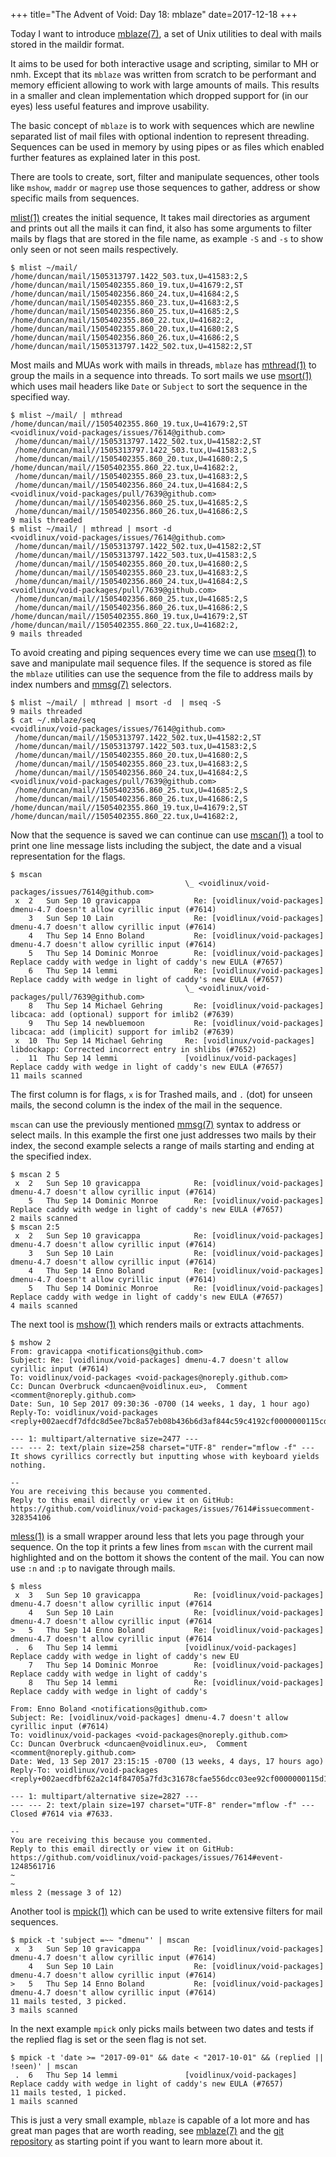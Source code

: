 +++
title="The Advent of Void: Day 18: mblaze"
date=2017-12-18
+++

Today I want to introduce [mblaze(7)](https://man.voidlinux.eu/mblaze.7), a set of Unix utilities to deal with mails stored in the maildir format.

It aims to be used for both interactive usage and scripting, similar to MH or nmh.
Except that its `mblaze` was written from scratch to be performant and memory efficient allowing to work with large amounts of mails.
This results in a smaller and clean implementation which dropped support for (in our eyes) less useful features and improve usability.

The basic concept of `mblaze` is to work with sequences which are newline separated list of mail files with optional indention to represent threading.
Sequences can be used in memory by using pipes or as files which enabled further features as explained later in this post.

There are tools to create, sort, filter and manipulate sequences, other tools like `mshow`, `maddr` or `magrep` use those sequences to gather, address or show specific mails from sequences.

[mlist(1)](https://man.voidlinux.eu/mlist.1) creates the initial sequence, It takes mail directories as argument and prints out all the mails it can find, it also has some arguments to filter mails by flags that are stored in the file name, as example `-S` and `-s` to show only seen or not seen mails respectively.

```
$ mlist ~/mail/
/home/duncan/mail/1505313797.1422_503.tux,U=41583:2,S
/home/duncan/mail/1505402355.860_19.tux,U=41679:2,ST
/home/duncan/mail/1505402356.860_24.tux,U=41684:2,S
/home/duncan/mail/1505402355.860_23.tux,U=41683:2,S
/home/duncan/mail/1505402356.860_25.tux,U=41685:2,S
/home/duncan/mail/1505402355.860_22.tux,U=41682:2,
/home/duncan/mail/1505402355.860_20.tux,U=41680:2,S
/home/duncan/mail/1505402356.860_26.tux,U=41686:2,S
/home/duncan/mail/1505313797.1422_502.tux,U=41582:2,ST
```

Most mails and MUAs work with mails in threads, `mblaze` has [mthread(1)](https://man.voidlinux.eu/mthread.1) to group the mails in a sequence into threads.
To sort mails we use [msort(1)](https://man.voidlinux.eu/msort.1) which uses mail headers like `Date` or `Subject` to sort the sequence in the specified way.

```
$ mlist ~/mail/ | mthread
/home/duncan/mail//1505402355.860_19.tux,U=41679:2,ST
<voidlinux/void-packages/issues/7614@github.com>
 /home/duncan/mail//1505313797.1422_502.tux,U=41582:2,ST
 /home/duncan/mail//1505313797.1422_503.tux,U=41583:2,S
 /home/duncan/mail//1505402355.860_20.tux,U=41680:2,S
/home/duncan/mail//1505402355.860_22.tux,U=41682:2,
 /home/duncan/mail//1505402355.860_23.tux,U=41683:2,S
 /home/duncan/mail//1505402356.860_24.tux,U=41684:2,S
<voidlinux/void-packages/pull/7639@github.com>
 /home/duncan/mail//1505402356.860_25.tux,U=41685:2,S
 /home/duncan/mail//1505402356.860_26.tux,U=41686:2,S
9 mails threaded
$ mlist ~/mail/ | mthread | msort -d
<voidlinux/void-packages/issues/7614@github.com>
 /home/duncan/mail//1505313797.1422_502.tux,U=41582:2,ST
 /home/duncan/mail//1505313797.1422_503.tux,U=41583:2,S
 /home/duncan/mail//1505402355.860_20.tux,U=41680:2,S
 /home/duncan/mail//1505402355.860_23.tux,U=41683:2,S
 /home/duncan/mail//1505402356.860_24.tux,U=41684:2,S
<voidlinux/void-packages/pull/7639@github.com>
 /home/duncan/mail//1505402356.860_25.tux,U=41685:2,S
 /home/duncan/mail//1505402356.860_26.tux,U=41686:2,S
/home/duncan/mail//1505402355.860_19.tux,U=41679:2,ST
/home/duncan/mail//1505402355.860_22.tux,U=41682:2,
9 mails threaded
```

To avoid creating and piping sequences every time we can use [mseq(1)](https://man.voidlinux.eu/mseq.1) to save and manipulate mail sequence files.
If the sequence is stored as file the `mblaze` utilities can use the sequence from the file to address mails by index numbers and [mmsg(7)](https://man.voidlinux.eu/mmsg.7) selectors.

```
$ mlist ~/mail/ | mthread | msort -d  | mseq -S
9 mails threaded
$ cat ~/.mblaze/seq
<voidlinux/void-packages/issues/7614@github.com>
 /home/duncan/mail//1505313797.1422_502.tux,U=41582:2,ST
 /home/duncan/mail//1505313797.1422_503.tux,U=41583:2,S
 /home/duncan/mail//1505402355.860_20.tux,U=41680:2,S
 /home/duncan/mail//1505402355.860_23.tux,U=41683:2,S
 /home/duncan/mail//1505402356.860_24.tux,U=41684:2,S
<voidlinux/void-packages/pull/7639@github.com>
 /home/duncan/mail//1505402356.860_25.tux,U=41685:2,S
 /home/duncan/mail//1505402356.860_26.tux,U=41686:2,S
/home/duncan/mail//1505402355.860_19.tux,U=41679:2,ST
/home/duncan/mail//1505402355.860_22.tux,U=41682:2,
```

Now that the sequence is saved we can continue can use [mscan(1)](https://man.voidlinux.eu/mscan.1) a tool to print one line message lists including the subject, the date and a visual representation for the flags.

```
$ mscan
                                       \_ <voidlinux/void-packages/issues/7614@github.com>
 x  2   Sun Sep 10 gravicappa            Re: [voidlinux/void-packages] dmenu-4.7 doesn't allow cyrillic input (#7614)
    3   Sun Sep 10 Lain                  Re: [voidlinux/void-packages] dmenu-4.7 doesn't allow cyrillic input (#7614)
    4   Thu Sep 14 Enno Boland           Re: [voidlinux/void-packages] dmenu-4.7 doesn't allow cyrillic input (#7614)
    5   Thu Sep 14 Dominic Monroe        Re: [voidlinux/void-packages] Replace caddy with wedge in light of caddy's new EULA (#7657)
    6   Thu Sep 14 lemmi                 Re: [voidlinux/void-packages] Replace caddy with wedge in light of caddy's new EULA (#7657)
                                       \_ <voidlinux/void-packages/pull/7639@github.com>
    8   Thu Sep 14 Michael Gehring       Re: [voidlinux/void-packages] libcaca: add (optional) support for imlib2 (#7639)
    9   Thu Sep 14 newbluemoon           Re: [voidlinux/void-packages] libcaca: add (implicit) support for imlib2 (#7639)
 x  10  Thu Sep 14 Michael Gehring     Re: [voidlinux/void-packages] libdockapp: Corrected incorrect entry in shlibs (#7652)
 .  11  Thu Sep 14 lemmi               [voidlinux/void-packages] Replace caddy with wedge in light of caddy's new EULA (#7657)
11 mails scanned
```

The first column is for flags, `x` is for Trashed mails, and `.` (dot) for unseen mails, the second column is the index of the mail in the sequence.

`mscan` can use the previously mentioned [mmsg(7)](https://man.voidlinux.eu/mmsg.7) syntax to address or select mails.
In this example the first one just addresses two mails by their index, the second example selects a range of mails starting and ending at the specified index.

```
$ mscan 2 5
 x  2   Sun Sep 10 gravicappa            Re: [voidlinux/void-packages] dmenu-4.7 doesn't allow cyrillic input (#7614)
    5   Thu Sep 14 Dominic Monroe        Re: [voidlinux/void-packages] Replace caddy with wedge in light of caddy's new EULA (#7657)
2 mails scanned
$ mscan 2:5
 x  2   Sun Sep 10 gravicappa            Re: [voidlinux/void-packages] dmenu-4.7 doesn't allow cyrillic input (#7614)
    3   Sun Sep 10 Lain                  Re: [voidlinux/void-packages] dmenu-4.7 doesn't allow cyrillic input (#7614)
    4   Thu Sep 14 Enno Boland           Re: [voidlinux/void-packages] dmenu-4.7 doesn't allow cyrillic input (#7614)
    5   Thu Sep 14 Dominic Monroe        Re: [voidlinux/void-packages] Replace caddy with wedge in light of caddy's new EULA (#7657)
4 mails scanned
```

The next tool is [mshow(1)](https://man.voidlinux.eu/mshow.1) which renders mails or extracts attachments.

```
$ mshow 2
From: gravicappa <notifications@github.com>
Subject: Re: [voidlinux/void-packages] dmenu-4.7 doesn't allow cyrillic input (#7614)
To: voidlinux/void-packages <void-packages@noreply.github.com>
Cc: Duncan Overbruck <duncaen@voidlinux.eu>,  Comment <comment@noreply.github.com>
Date: Sun, 10 Sep 2017 09:30:36 -0700 (14 weeks, 1 day, 1 hour ago)
Reply-To: voidlinux/void-packages <reply+002aecdf7dfdc8d5ee7bc8a57eb08b436b6d3af844c59c4192cf0000000115cd2aac92a169ce0f49ca87@reply.github.com>

--- 1: multipart/alternative size=2477 ---
--- --- 2: text/plain size=258 charset="UTF-8" render="mflow -f" ---
It shows cyrillics correctly but inputting whose with keyboard yields nothing.

--
You are receiving this because you commented.
Reply to this email directly or view it on GitHub:
https://github.com/voidlinux/void-packages/issues/7614#issuecomment-328354106
```

[mless(1)](https://man.voidlinux.eu/mless.1) is a small wrapper around less that lets you page through your sequence.
On the top it prints a few lines from `mscan` with the current mail highlighted and on the bottom it shows the content of the mail.
You can now use `:n` and `:p` to navigate through mails.

```
$ mless
 x  3   Sun Sep 10 gravicappa            Re: [voidlinux/void-packages] dmenu-4.7 doesn't allow cyrillic input (#7614
    4   Sun Sep 10 Lain                  Re: [voidlinux/void-packages] dmenu-4.7 doesn't allow cyrillic input (#7614
>   5   Thu Sep 14 Enno Boland           Re: [voidlinux/void-packages] dmenu-4.7 doesn't allow cyrillic input (#7614
 .  6   Thu Sep 14 lemmi               [voidlinux/void-packages] Replace caddy with wedge in light of caddy's new EU
    7   Thu Sep 14 Dominic Monroe        Re: [voidlinux/void-packages] Replace caddy with wedge in light of caddy's
    8   Thu Sep 14 lemmi                 Re: [voidlinux/void-packages] Replace caddy with wedge in light of caddy's

From: Enno Boland <notifications@github.com>
Subject: Re: [voidlinux/void-packages] dmenu-4.7 doesn't allow cyrillic input (#7614)
To: voidlinux/void-packages <void-packages@noreply.github.com>
Cc: Duncan Overbruck <duncaen@voidlinux.eu>,  Comment <comment@noreply.github.com>
Date: Wed, 13 Sep 2017 23:15:15 -0700 (13 weeks, 4 days, 17 hours ago)
Reply-To: voidlinux/void-packages <reply+002aecdfbf62a2c14f84705a7fd3c31678cfae556dcc03ee92cf0000000115d1e07392a169ce0f49ca87@reply.github.com>

--- 1: multipart/alternative size=2827 ---
--- --- 2: text/plain size=197 charset="UTF-8" render="mflow -f" ---
Closed #7614 via #7633.

--
You are receiving this because you commented.
Reply to this email directly or view it on GitHub:
https://github.com/voidlinux/void-packages/issues/7614#event-1248561716
~
~
mless 2 (message 3 of 12)
```

Another tool is [mpick(1)](https://man.voidlinux.eu/mpick.1) which can be used to write extensive filters for mail sequences.

```
$ mpick -t 'subject =~~ "dmenu"' | mscan
 x  3   Sun Sep 10 gravicappa            Re: [voidlinux/void-packages] dmenu-4.7 doesn't allow cyrillic input (#7614)
    4   Sun Sep 10 Lain                  Re: [voidlinux/void-packages] dmenu-4.7 doesn't allow cyrillic input (#7614)
>   5   Thu Sep 14 Enno Boland           Re: [voidlinux/void-packages] dmenu-4.7 doesn't allow cyrillic input (#7614)
11 mails tested, 3 picked.
3 mails scanned
```

In the next example `mpick` only picks mails between two dates and tests if the replied flag is set or the seen flag is not set.

```
$ mpick -t 'date >= "2017-09-01" && date < "2017-10-01" && (replied || !seen)' | mscan
 .  6   Thu Sep 14 lemmi               [voidlinux/void-packages] Replace caddy with wedge in light of caddy's new EULA (#7657)
11 mails tested, 1 picked.
1 mails scanned
```

This is just a very small example, `mblaze` is capable of a lot more and has great man pages that are worth reading, see [mblaze(7)](https://man.voidlinux.eu/mblaze.7) and the [git repository](https://github.com/chneukirchen/mblaze) as starting point if you want to learn more about it.
